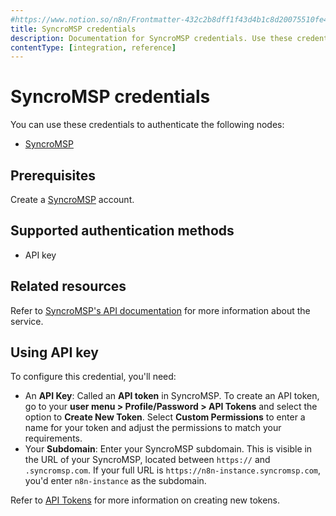 ```yaml
---
#https://www.notion.so/n8n/Frontmatter-432c2b8dff1f43d4b1c8d20075510fe4
title: SyncroMSP credentials
description: Documentation for SyncroMSP credentials. Use these credentials to authenticate SyncroMSP in n8n, a workflow automation platform.
contentType: [integration, reference]
---
```


# SyncroMSP credentials

You can use these credentials to authenticate the following nodes:

- [SyncroMSP](/integrations/builtin/app-nodes/n8n-nodes-base.syncromsp.md)

## Prerequisites

Create a [SyncroMSP](https://syncromsp.com/) account.

## Supported authentication methods

- API key

## Related resources

Refer to [SyncroMSP's API documentation](https://api-docs.syncromsp.com/) for more information about the service.

## Using API key

To configure this credential, you'll need:

- An **API Key**: Called an **API token** in SyncroMSP. To create an API token, go to your **user menu > Profile/Password > API Tokens** and select the option to **Create New Token**. Select **Custom Permissions** to enter a name for your token and adjust the permissions to match your requirements.
- Your **Subdomain**: Enter your SyncroMSP subdomain. This is visible in the URL of your SyncroMSP, located between `https://` and `.syncromsp.com`. If your full URL is `https://n8n-instance.syncromsp.com`, you'd enter `n8n-instance` as the subdomain.

Refer to [API Tokens](https://community.syncromsp.com/t/api-tokens/2297) for more information on creating new tokens.
